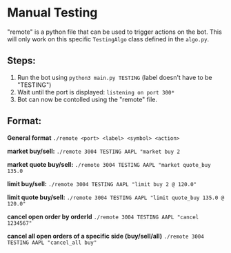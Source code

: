 # Manual Testing

"remote" is a python file that can be used to trigger actions on the bot. This will only work on this specific ```TestingAlgo``` class defined in the ```algo.py```.

## Steps:
1. Run the bot using ```python3 main.py TESTING``` (label doesn't have to be "TESTING")
2. Wait until the port is displayed: ```listening on port 300*```
3. Bot can now be contolled using the "remote" file.

## Format:
**General format**
```./remote <port> <label> <symbol> <action>```

**market buy/sell:**
```./remote 3004 TESTING AAPL "market buy 2```

**market quote buy/sell:**
```./remote 3004 TESTING AAPL "market quote_buy 135.0```

**limit buy/sell:**
```./remote 3004 TESTING AAPL "limit buy 2 @ 120.0"```

**limit quote buy/sell:**
```./remote 3004 TESTING AAPL "limit quote_buy 135.0 @ 120.0"```

**cancel open order by orderId**
```./remote 3004 TESTING AAPL "cancel 1234567"```

**cancel all open orders of a specific side (buy/sell/all)**
```./remote 3004 TESTING AAPL "cancel_all buy"```





